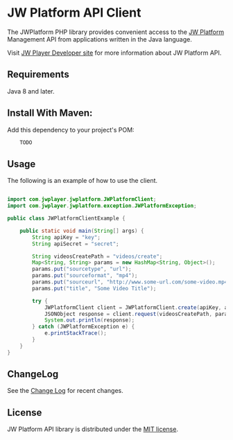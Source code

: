 # JW Platform API Client

The JWPlatform PHP library provides convenient access to the
[JW Platform](https://www.jwplayer.com/products/jwplatform/)
Management API from applications written in the Java language.

Visit [JW Player Developer site](https://developer.jwplayer.com/jw-platform/)
for more information about JW Platform API.

## Requirements

Java 8 and later.

## Install With Maven:

Add this dependency to your project's POM:

```xml
    TODO
```

## Usage

The following is an example of how to use the client.

```java

import com.jwplayer.jwplatform.JWPlatformClient;
import com.jwplayer.jwplatform.exception.JWPlatformException;

public class JWPlatformClientExample {

    public static void main(String[] args) {
        String apiKey = "key";
        String apiSecret = "secret";

        String videosCreatePath = "videos/create";
        Map<String, String> params = new HashMap<String, Object>();
        params.put("sourcetype", "url");
        params.put("sourceformat", "mp4");
        params.put("sourceurl", "http://www.some-url.com/some-video.mp4");
        params.put("title", "Some Video Title");

        try {
            JWPlatformClient client = JWPlatformClient.create(apiKey, apiSecret);
            JSONObject response = client.request(videosCreatePath, params);
            System.out.println(response);
        } catch (JWPlatformException e) {
            e.printStackTrace();
        }
    }
}

```

## ChangeLog 
See the [Change Log](CHANGELOG.md) for recent changes.

## License

JW Platform API library is distributed under the
[MIT license](LICENSE).